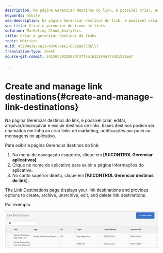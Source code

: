```yaml
---
description: Na página Gerenciar destinos do link, é possível criar, editar, arquivar/desarquivar e excluir destinos de links. Esses destinos podem ser chamados em linha ao criar links de marketing, notificações por push ou mensagens no aplicativo.
keywords: mobile
seo-description: Na página Gerenciar destinos do link, é possível criar, editar, arquivar/desarquivar e excluir destinos de links. These destinations can be called inline when building Marketing Links, push notifications, or in-app messages.
seo-title: Criar e gerenciar destinos de links
solution: Marketing Cloud,Analytics
title: Criar e gerenciar destinos de links
topic: Métricas
uuid: 43930e3a-6a11-40c6-8a61-6732a673dell7
translation-type: tm+mt
source-git-commit: 54150c39325070f37f8e1612204a745d81551ea7

---
```



# Create and manage link destinations{#create-and-manage-link-destinations}

Na página Gerenciar destinos do link, é possível criar, editar, arquivar/desarquivar e excluir destinos de links. Esses destinos podem ser chamados em linha ao criar links de marketing, notificações por push ou mensagens no aplicativo.

Para exibir a página Gerenciar destinos do link:

1. No menu de navegação esquerdo, clique em **[!UICONTROL Gerenciar aplicativos]**.
1. Clique no nome do aplicativo para exibir a página Informações do aplicativo.
1. No canto superior direito, clique em **[!UICONTROL Gerenciar destinos do link]**.

The Link Destinations page displays your link destinations and provides options to create, archive, unarchive, edit, and delete link destinations.

Por exemplo:

![](assets/link_destinations_list.png)

